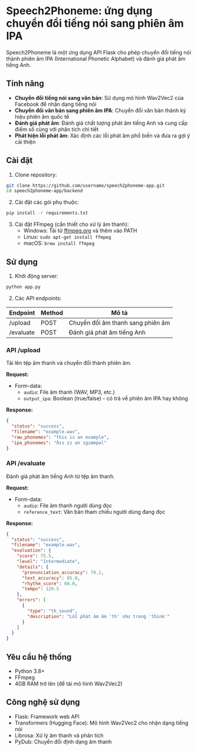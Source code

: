 # Speech2Phoneme: ứng dụng chuyển đổi tiếng nói sang phiên âm IPA

Speech2Phoneme là một ứng dụng API Flask cho phép chuyển đổi tiếng nói thành phiên âm IPA (International Phonetic Alphabet) và đánh giá phát âm tiếng Anh.

## Tính năng

- **Chuyển đổi tiếng nói sang văn bản**: Sử dụng mô hình Wav2Vec2 của Facebook để nhận dạng tiếng nói
- **Chuyển đổi văn bản sang phiên âm IPA**: Chuyển đổi văn bản thành ký hiệu phiên âm quốc tế
- **Đánh giá phát âm**: Đánh giá chất lượng phát âm tiếng Anh và cung cấp điểm số cùng với phân tích chi tiết
- **Phát hiện lỗi phát âm**: Xác định các lỗi phát âm phổ biến và đưa ra gợi ý cải thiện

## Cài đặt

1. Clone repository:
```bash
git clone https://github.com/username/speech2phoneme-app.git
cd speech2phoneme-app/backend
```

2. Cài đặt các gói phụ thuộc:
```bash
pip install -r requirements.txt
```

3. Cài đặt FFmpeg (cần thiết cho xử lý âm thanh):
   - Windows: Tải từ [ffmpeg.org](https://ffmpeg.org/download.html) và thêm vào PATH
   - Linux: `sudo apt-get install ffmpeg`
   - macOS: `brew install ffmpeg`

## Sử dụng

1. Khởi động server:
```bash
python app.py
```

2. Các API endpoints:

| Endpoint | Method | Mô tả |
|----------|--------|-------|
| /upload | POST | Chuyển đổi âm thanh sang phiên âm |
| /evaluate | POST | Đánh giá phát âm tiếng Anh |

### API /upload

Tải lên tệp âm thanh và chuyển đổi thành phiên âm.

**Request:**
- Form-data:
  - `audio`: File âm thanh (WAV, MP3, etc.)
  - `output_ipa`: Boolean (true/false) - có trả về phiên âm IPA hay không

**Response:**
```json
{
  "status": "success",
  "filename": "example.wav",
  "raw_phonemes": "this is an example",
  "ipa_phonemes": "ðɪs ɪz ən ɪgzæmpəl"
}
```

### API /evaluate

Đánh giá phát âm tiếng Anh từ tệp âm thanh.

**Request:**
- Form-data:
  - `audio`: File âm thanh người dùng đọc
  - `reference_text`: Văn bản tham chiếu người dùng đang đọc

**Response:**
```json
{
  "status": "success",
  "filename": "example.wav",
  "evaluation": {
    "score": 75.5,
    "level": "Intermediate",
    "details": {
      "pronunciation_accuracy": 78.2,
      "text_accuracy": 85.0,
      "rhythm_score": 60.0,
      "tempo": 120.5
    },
    "errors": [
      {
        "type": "th_sound",
        "description": "Lỗi phát âm âm 'th' như trong 'think'"
      }
    ]
  }
}
```

## Yêu cầu hệ thống

- Python 3.8+
- FFmpeg
- 4GB RAM trở lên (để tải mô hình Wav2Vec2)

## Công nghệ sử dụng

- Flask: Framework web API
- Transformers (Hugging Face): Mô hình Wav2Vec2 cho nhận dạng tiếng nói
- Librosa: Xử lý âm thanh và phân tích
- PyDub: Chuyển đổi định dạng âm thanh